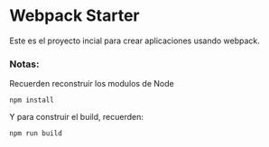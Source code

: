 # Webpack Starter

Este es el proyecto incial para crear aplicaciones usando webpack.

### Notas:
Recuerden reconstruir los modulos de Node
````
npm install
````

Y para construir el build, recuerden:
```
npm run build
```